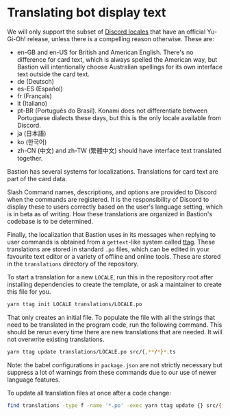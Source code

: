 # Translating bot display text

We will only support the subset of [Discord locales](https://discord.com/developers/docs/reference#locales)
that have an official Yu-Gi-Oh! release, unless there is a compelling reason otherwise. These are:

- en-GB and en-US for British and American English. There's no difference for card text, which is
  always spelled the American way, but Bastion will intentionally choose Australian spellings for its
  own interface text outside the card text.
- de (Deutsch)
- es-ES (Español)
- fr (Français)
- it (Italiano)
- pt-BR (Português do Brasil). Konami does not differentiate between Portuguese dialects these days,
  but this is the only locale available from Discord.
- ja (日本語)
- ko (한국어)
- zh-CN (中文) and zh-TW (繁體中文) should have interface text translated together.

Bastion has several systems for localizations. Translations for card text are part of the card data.

Slash Command names, descriptions, and options are provided to Discord when the commands are
registered. It is the responsibility of Discord to display these to users correctly based on the
user's language setting, which is in beta as of writing. How these translations are organized in
Bastion's codebase is to be determined.

Finally, the localization that Bastion uses in its messages when replying to user commands is
obtained from a `gettext`-like system called [ttag](https://ttag.js.org/). These translations are
stored in standard `.po` files, which can be edited in your favourite text editor or a variety of
offline and online tools. These are stored in the `translations` directory of the repository.

To start a translation for a new `LOCALE`, run this in the repository root after installing
dependencies to create the template, or ask a maintainer to create this file for you.

```bash
yarn ttag init LOCALE translations/LOCALE.po
```

That only creates an initial file. To populate the file with all the strings that need to be
translated in the program code, run the following command. This should be rerun every time there
are new translations that are needed. It will not overwrite existing translations.

```bash
yarn ttag update translations/LOCALE.po src/{,**/*}*.ts
```

Note: the babel configurations in `package.json` are not strictly necessary but suppress a lot of
warnings from these commands due to our use of newer language features.

To update all translation files at once after a code change:

```bash
find translations -type f -name '*.po' -exec yarn ttag update {} src/{,**/*}*.ts \;
```
